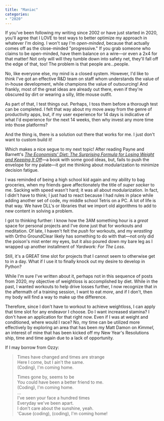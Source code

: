```yaml
---
title: "Maniac"
categories:
- "2020"
---
```


If you've been following my writing since 2002 or have just started in 2020, you'll agree that I LOVE to test ways to better optimize my approach in whatever I'm doing.  I won't say I'm *open-minded*, because that actually comes off as the close-minded "progressive."  If you grab someone who claims to be open-minded, have them balance on a wire—or even a 2x4 for that matter!  Not only will will they tumble down into safety net, they'll fall off the edge of that, too!  The problem is that people are...people.

No, like everyone else, my mind is a closed system.  However, I'd like to think I've got an effective R&D team on staff whom understands the value of in-house development, while champions the value of outsourcing!  And frankly, most of the great ideas are already out there, even if they're obscured by dirt or wearing a silly, little mouse outfit.

As part of that, I test things out.  Perhaps, I toss them before a thorough test can be completed.  I felt that way about my move away from the genre of productivity apps, but, if my user experience for 14 days is indicative of what I'd experience for the next 14 weeks, then why invest any more time into those platforms?

And the thing is, there is a solution out there that works for me.  I just don't want to custom build it!

Which makes a nice segue to my next topic!  After reading Payne and Barnett's *[The Economists' Diet: The Surprising Formula for Losing Weight and Keeping It Off](https://www.goodreads.com/book/show/35297396-the-economists-diet)*—a book with some good ideas, but, fails to push the envelope for my palate—it got me thinking about modularization to minimize decision fatigue.  

I was reminded of being a high school kid again and my ability to bag groceries, when my friends gave affectionately the title of *super sacker* to me.  Sacking with speed wasn't hard; it was all about modularization.  In fact, I didn't have to think; I just had to react because I had rules in place while adding another set of code, my middle school Tetris on a PC.  A lot of life is that way.  We have DLL's or libraries that we import old algorithms to add to new content in solving a problem.

I got to thinking further: I know how the 3AM something hour is a *great* space for personal projects and I've done just that for workouts and meditation.  Of late, I haven't felt the *push* for workouts, and my *wrastling* with Ortho GroundClear likely has something to do with that—not only did the poison's mist enter my eyes, but it also poured down my bare leg as I wrapped up another installment of *Yardwork: For The Loss*.

Still, it's a GREAT time slot for projects that I cannot seem to otherwise get to in a day.  What if I use it to finally knock out my desire to develop in Python?

While I'm sure I've written about it, perhaps not in this sequence of posts from 2020, my objective of weightloss is accomplished by diet.  While in the past, I wanted workouts to help drive losses further, I now recognize that in the aftermath of a training session, I want to eat *more*, and if I don't, then my body will find a way to make up the difference.  

Therefore, since I don't have to workout to achieve weightloss, I can apply that time slot for any endeavor I choose.  Do I want increased stamina?  I don't have an application for that right now.  Even if I was at weight and conditioned, where would I race?  No, my time can be utilized more effectively by exploring an area that has been my Matt Damon on *Kimmel*, an interest of mine that has been kicked off my New Year's Resolutions ship, time and time again due to a lack of opportunity.

If I may borrow from Ozzy:

>Times have changed and times are strange  
>Here I come, but I ain't the same.  
>(Coding), I'm coming home.
>  
>Times gone by, seems to be  
>You could have been a better friend to me.  
>(Coding), I'm coming home.  
>...  
>I've seen your face a hundred times  
>Everyday we've been apart.  
>I don't care about the sunshine, yeah.  
>'Cause (coding), (coding), I'm coming home!  






